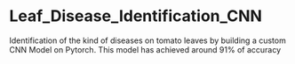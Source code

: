 # Leaf_Disease_Identification_CNN
Identification of the kind of diseases on tomato leaves by building a custom CNN Model on Pytorch. This model has achieved around 91% of accuracy
